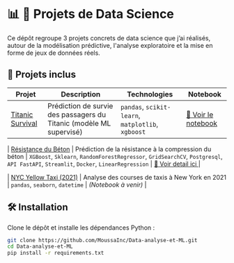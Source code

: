 # 📊 🧠 Projets de Data Science

Ce dépôt regroupe 3 projets concrets de data science que j’ai réalisés, autour de la modélisation prédictive, l'analyse exploratoire et la mise en forme de jeux de données réels.

## 🚀 Projets inclus

| Projet | Description | Technologies | Notebook |
|--------|-------------|--------------|----------|
| [Titanic Survival](./projets/1-titanic-survival) | Prédiction de survie des passagers du Titanic (modèle ML supervisé) | `pandas`, `scikit-learn`, `matplotlib`, `xgboost` | [📓 Voir le notebook](./projets/1-titanic-survival/titanic.ipynb) |

| [Résistance du Béton](./projets/2-concrete_strength_project) | Prédiction de la résistance à la compression du béton | `XGBoost`, `Sklearn`, `RandomForestRegressor`, `GridSearchCV`, `Postgresql`, `API FastAPI`, `Streamlit`, `Docker`, `LinearRegression` | [📓 Voir detail ici ](./projets/2-concrete_strength_project/README.md)  |

| [NYC Yellow Taxi (2021)](./projets/2-nyc-yellow-taxi-2021) | Analyse des courses de taxis à New York en 2021 | `pandas`, `seaborn`, `datetime` | _(Notebook à venir)_ |


## 🛠️ Installation

Clone le dépôt et installe les dépendances Python :

```bash
git clone https://github.com/MoussaInc/Data-analyse-et-ML.git
cd Data-analyse-et-ML
pip install -r requirements.txt
